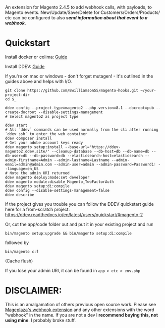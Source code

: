 An extension for Magento 2.4.5 to add webhook calls, with payloads, to Magento events.
New/Update/Save/Delete for Customers/Orders/Products/ etc can be configured to also ***send information about that event to a webhook.***

# Quickstart
Install docker or colima: [Guide](https://ddev.readthedocs.io/en/stable/users/install/docker-installation/)

Install DDEV: [Guide](https://ddev.readthedocs.io/en/stable/users/install/ddev-installation/)

If you're on mac or windows - don't forget mutagen! - It's outlined in the guides above and helps with I/O.
```
git clone https://github.com/Bwilliamson55/magento-hooks.git ~/your-project-dir
cd $_

ddev config --project-type=magento2 --php-version=8.1 --docroot=pub --create-docroot --disable-settings-management
# Select magento2 as project type

ddev start
# All `ddev` commands can be used normally from the cli after running `ddev ssh` to enter the web container 
ddev composer install
# Get your adobe account keys ready 
ddev magento setup:install --base-url='https://ddev-magento2.ddev.site/' --cleanup-database --db-host=db --db-name=db --db-user=db --db-password=db --elasticsearch-host=elasticsearch --admin-firstname=Admin --admin-lastname=Lastname --admin-email=admin@admin.com --admin-user=admin --admin-password=Password1! --language=en_US
# Note the admin URI returned
ddev magento deploy:mode:set developer
ddev magento module:disable Magento_TwoFactorAuth
ddev magento setup:di:compile
ddev config --disable-settings-management=false
ddev describe
```
If the project gives you trouble you can follow the DDEV quickstart guide here for a from-scratch project: https://ddev.readthedocs.io/en/latest/users/quickstart/#magento-2

Or, cut the app/code folder out and put it in your existing project and run 
```
bin/magento setup:upgrade && bin/magento setup:di:compile
```
followed by 
```
bin/magento c:f
```
(Cache flush)

If you lose your admin URI, it can be found in `app > etc > env.php` 

# DISCLAIMER:
This is an amalgamation of others previous open source work.
Please see [Mageplaza's webhook extension](https://docs.mageplaza.com/webhook/index.html) and any other extensions with the word "webhook" in the name.
If you are not a dev **I recommend buying this, not using mine**. I probably broke stuff. 
